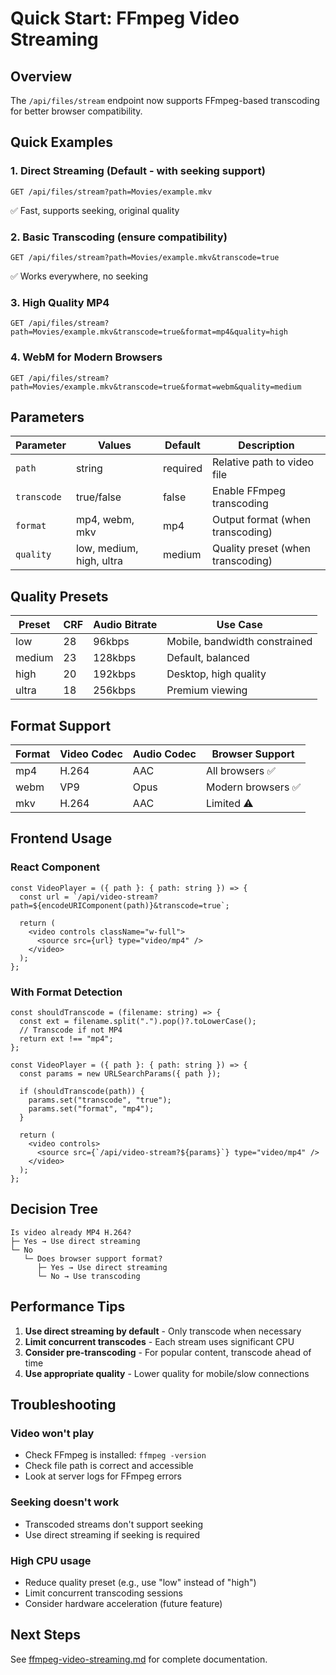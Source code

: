 # Quick Start: FFmpeg Video Streaming

## Overview

The `/api/files/stream` endpoint now supports FFmpeg-based transcoding for better browser compatibility.

## Quick Examples

### 1. Direct Streaming (Default - with seeking support)

```
GET /api/files/stream?path=Movies/example.mkv
```

✅ Fast, supports seeking, original quality

### 2. Basic Transcoding (ensure compatibility)

```
GET /api/files/stream?path=Movies/example.mkv&transcode=true
```

✅ Works everywhere, no seeking

### 3. High Quality MP4

```
GET /api/files/stream?path=Movies/example.mkv&transcode=true&format=mp4&quality=high
```

### 4. WebM for Modern Browsers

```
GET /api/files/stream?path=Movies/example.mkv&transcode=true&format=webm&quality=medium
```

## Parameters

| Parameter   | Values                   | Default  | Description                       |
| ----------- | ------------------------ | -------- | --------------------------------- |
| `path`      | string                   | required | Relative path to video file       |
| `transcode` | true/false               | false    | Enable FFmpeg transcoding         |
| `format`    | mp4, webm, mkv           | mp4      | Output format (when transcoding)  |
| `quality`   | low, medium, high, ultra | medium   | Quality preset (when transcoding) |

## Quality Presets

| Preset | CRF | Audio Bitrate | Use Case                      |
| ------ | --- | ------------- | ----------------------------- |
| low    | 28  | 96kbps        | Mobile, bandwidth constrained |
| medium | 23  | 128kbps       | Default, balanced             |
| high   | 20  | 192kbps       | Desktop, high quality         |
| ultra  | 18  | 256kbps       | Premium viewing               |

## Format Support

| Format | Video Codec | Audio Codec | Browser Support    |
| ------ | ----------- | ----------- | ------------------ |
| mp4    | H.264       | AAC         | All browsers ✅    |
| webm   | VP9         | Opus        | Modern browsers ✅ |
| mkv    | H.264       | AAC         | Limited ⚠️         |

## Frontend Usage

### React Component

```tsx
const VideoPlayer = ({ path }: { path: string }) => {
  const url = `/api/video-stream?path=${encodeURIComponent(path)}&transcode=true`;

  return (
    <video controls className="w-full">
      <source src={url} type="video/mp4" />
    </video>
  );
};
```

### With Format Detection

```tsx
const shouldTranscode = (filename: string) => {
  const ext = filename.split(".").pop()?.toLowerCase();
  // Transcode if not MP4
  return ext !== "mp4";
};

const VideoPlayer = ({ path }: { path: string }) => {
  const params = new URLSearchParams({ path });

  if (shouldTranscode(path)) {
    params.set("transcode", "true");
    params.set("format", "mp4");
  }

  return (
    <video controls>
      <source src={`/api/video-stream?${params}`} type="video/mp4" />
    </video>
  );
};
```

## Decision Tree

```
Is video already MP4 H.264?
├─ Yes → Use direct streaming
└─ No
   └─ Does browser support format?
      ├─ Yes → Use direct streaming
      └─ No → Use transcoding
```

## Performance Tips

1. **Use direct streaming by default** - Only transcode when necessary
2. **Limit concurrent transcodes** - Each stream uses significant CPU
3. **Consider pre-transcoding** - For popular content, transcode ahead of time
4. **Use appropriate quality** - Lower quality for mobile/slow connections

## Troubleshooting

### Video won't play

- Check FFmpeg is installed: `ffmpeg -version`
- Check file path is correct and accessible
- Look at server logs for FFmpeg errors

### Seeking doesn't work

- Transcoded streams don't support seeking
- Use direct streaming if seeking is required

### High CPU usage

- Reduce quality preset (e.g., use "low" instead of "high")
- Limit concurrent transcoding sessions
- Consider hardware acceleration (future feature)

## Next Steps

See [ffmpeg-video-streaming.md](./ffmpeg-video-streaming.md) for complete documentation.
